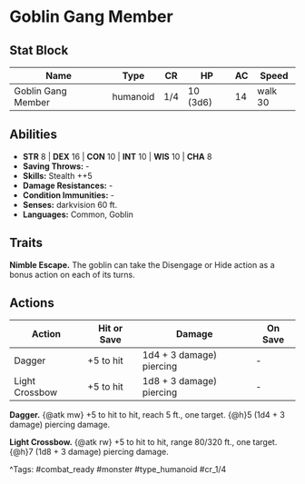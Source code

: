 # Goblin Gang Member

## Stat Block

| Name | Type | CR | HP | AC | Speed |
|------|------|----|----|----|-------|
| Goblin Gang Member | humanoid | 1/4 | 10 (3d6) | 14 | walk 30 |

## Abilities

- **STR** 8 | **DEX** 16 | **CON** 10 | **INT** 10 | **WIS** 10 | **CHA** 8
- **Saving Throws:** -  
- **Skills:** Stealth ++5  
- **Damage Resistances:** -  
- **Condition Immunities:** -  
- **Senses:** darkvision 60 ft.  
- **Languages:** Common, Goblin

## Traits

**Nimble Escape.** The goblin can take the Disengage or Hide action as a bonus action on each of its turns.


## Actions

| Action | Hit or Save | Damage | On Save |
|--------|--------------|--------|----------|
| Dagger | +5 to hit | 1d4 + 3 damage) piercing | - |
| Light Crossbow | +5 to hit | 1d8 + 3 damage) piercing | - |

**Dagger.** {@atk mw} +5 to hit to hit, reach 5 ft., one target. {@h}5 (1d4 + 3 damage) piercing damage.

**Light Crossbow.** {@atk rw} +5 to hit to hit, range 80/320 ft., one target. {@h}7 (1d8 + 3 damage) piercing damage.


^Tags: #combat_ready #monster #type_humanoid #cr_1/4